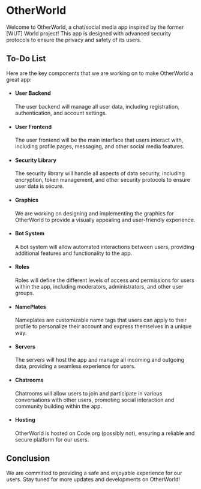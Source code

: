 # OtherWorld
Welcome to OtherWorld, a chat/social media app inspired by the former [WUT] World project! This app is designed with advanced security protocols to ensure the privacy and safety of its users.

## To-Do List
Here are the key components that we are working on to make OtherWorld a great app:

- #### User Backend
  The user backend will manage all user data, including registration, authentication, and account settings.
- #### User Frontend
  The user frontend will be the main interface that users interact with, including profile pages, messaging, and other social media features.
- #### Security Library
  The security library will handle all aspects of data security, including encryption, token management, and other security protocols to ensure user data is secure.
- #### Graphics
  We are working on designing and implementing the graphics for OtherWorld to provide a visually appealing and user-friendly experience.
- #### Bot System
  A bot system will allow automated interactions between users, providing additional features and functionality to the app.
- #### Roles
  Roles will define the different levels of access and permissions for users within the app, including moderators, administrators, and other user groups.
- #### NamePlates
  Nameplates are customizable name tags that users can apply to their profile to personalize their account and express themselves in a unique way.
- #### Servers
  The servers will host the app and manage all incoming and outgoing data, providing a seamless experience for users.
- #### Chatrooms
  Chatrooms will allow users to join and participate in various conversations with other users, promoting social interaction and community building within the app.
- #### Hosting
  OtherWorld is hosted on Code.org (possibly not), ensuring a reliable and secure platform for our users.
  
## Conclusion
We are committed to providing a safe and enjoyable experience for our users. Stay tuned for more updates and developments on OtherWorld!
